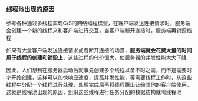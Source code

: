 ### 线程池出现的原因

参考各种通过多线程实现C/S的网络编程模型，在客户端发送连接请求时，服务端会创建一个新的线程来和客户端进行交互，当客户端断开连接时，服务端再销毁线程

如果有大量客户端发送连接请求或者断开连接的场景，**服务端就会花费大量的时间用于线程的创建和销毁上**，这些过程的代价很大，使服务器的并发性能大大下降

因此，人们想到在服务器启动后就事先创建多个线程以备不时之需，而不是需要时才开始创建，这样可以加快响应速度，提高并发性能，等需要线程工作时，从这些线程中分配一个线程进行处理，处理完成后再将线程腾出让给其他的客户端使用，这就是线程池出现的原因，组织这些线程进行任务分配的数据结构就叫线程池